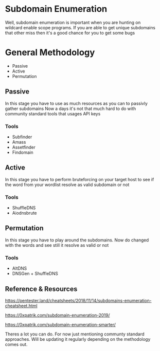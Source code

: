 # Subdomain Enumeration 
Well, subdomain enumeration is important when you are hunting on wildcard enable scope programs. 
If you are able to get unique subdomains that other miss then it's a good chance for you to get some bugs

# General Methodology
* Passive
* Active
* Permutation

## Passive
In this stage you have to use as much resources as you can to passivly gather subdomains
Now a days it's not that much hard to do with community standard tools that usages API keys

### Tools

* Subfinder
* Amass
* Assetfinder
* Findomain

## Active
In this stage you have to perform bruteforcing on your target host to see if the word from your wordlist resolve as valid subdomain or not

### Tools

* ShuffleDNS
* Aiodnsbrute

## Permutation
In this stage you have to play around the subdomains. Now do changed with the words and see still it resolve as valid or not

### Tools

* AltDNS
* DNSGen + ShuffleDNS

## Reference & Resources

https://pentester.land/cheatsheets/2018/11/14/subdomains-enumeration-cheatsheet.html

https://0xpatrik.com/subdomain-enumeration-2019/

https://0xpatrik.com/subdomain-enumeration-smarter/


Theres a lot you can do. For now just mentioning communty standard approaches. Will be updating it regularly depending on the methodology comes out. 
